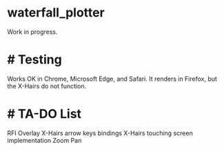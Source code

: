 # waterfall_plotter

Work in progress.

# # Testing 
Works OK in Chrome, Microsoft Edge, and Safari. It renders in Firefox, but the X-Hairs do not function.

# # TA-DO List
RFI Overlay
X-Hairs arrow keys bindings
X-Hairs touching screen implementation
Zoom
Pan 
